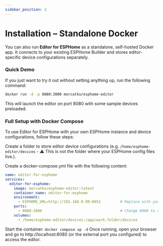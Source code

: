 ```yaml
---
sidebar_position: 2
---
```


# Installation – Standalone Docker

You can also run **Editor for ESPHome** as a standalone, self-hosted Docker app. It connects to your existing ESPHome Builder and stores editor-specific device configurations separately.

### Quick Demo

If you just want to try it out without setting anything up, run the following command:

```bash
docker run -d -p 8080:3000 morcatko/esphome-editor
```
This will launch the editor on port 8080 with some sample devices preloaded.

### Full Setup with Docker Compose
To use Editor for ESPHome with your own ESPHome instance and device configurations, follow these steps:

Create a folder to store editor device configurations (e.g. `/home/esphome-editor/devices` - ⚠️ This is not the folder where your ESPHome config files live.).

Create a docker-compose.yml file with the following content:

```yaml title="docker-compose.yaml"
name: editor-for-esphome
services:
  editor-for-esphome:
    image: morcatko/esphome-editor:latest
    container_name: editor-for-esphome
    environment:
      - ESPHOME_URL=http://192.168.0.99:6052         # Replace with your ESPHome Builder URL
    ports:
      - 8080:3000                                    # Change 8080 to any external port you prefer
    volumes:
      - /home/esphome-editor/devices:/app/work-folder/devices
```

Start the container: ```docker compose up -d```
Once running, open your browser and go to http://localhost:8080 (or the external port you configured) to access the editor.